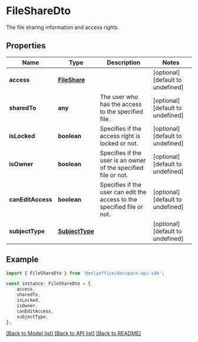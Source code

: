 # FileShareDto

The file sharing information and access rights.

## Properties

Name | Type | Description | Notes
------------ | ------------- | ------------- | -------------
**access** | [**FileShare**](FileShare.md) |  | [optional] [default to undefined]
**sharedTo** | **any** | The user who has the access to the specified file. | [optional] [default to undefined]
**isLocked** | **boolean** | Specifies if the access right is locked or not. | [optional] [default to undefined]
**isOwner** | **boolean** | Specifies if the user is an owner of the specified file or not. | [optional] [default to undefined]
**canEditAccess** | **boolean** | Specifies if the user can edit the access to the specified file or not. | [optional] [default to undefined]
**subjectType** | [**SubjectType**](SubjectType.md) |  | [optional] [default to undefined]

## Example

```typescript
import { FileShareDto } from '@onlyoffice/docspace-api-sdk';

const instance: FileShareDto = {
    access,
    sharedTo,
    isLocked,
    isOwner,
    canEditAccess,
    subjectType,
};
```

[[Back to Model list]](../README.md#documentation-for-models) [[Back to API list]](../README.md#documentation-for-api-endpoints) [[Back to README]](../README.md)
